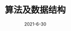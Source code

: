 ---
title: 算法及数据结构
date: 2021-6-30
cover: http://lorempixel.com/400/200/nightlife
tags:
 - 算法及数据结构
categories:
 -  其他
---